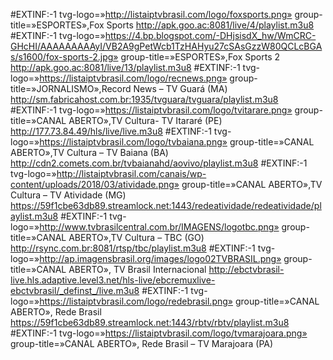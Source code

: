 #EXTINF:-1 tvg-logo=»http://listaiptvbrasil.com/logo/foxsports.png» group-title=»ESPORTES»,Fox Sports
http://apk.goo.ac:8081/live/4/playlist.m3u8
#EXTINF:-1 tvg-logo=»https://4.bp.blogspot.com/-DHjsisdX_hw/WmCRC-GHcHI/AAAAAAAAAyI/VB2A9gPetWcb1TzHAHyu27cSAsGzzW80QCLcBGAs/s1600/fox-sports-2.jpg» group-title=»ESPORTES»,Fox Sports 2
http://apk.goo.ac:8081/live/13/playlist.m3u8
#EXTINF:-1 tvg-logo=»https://listaiptvbrasil.com/logo/recnews.png» group-title=»JORNALISMO»,Record News – TV Guará (MA)
http://sm.fabricahost.com.br:1935/tvguara/tvguara/playlist.m3u8
#EXTINF:-1 tvg-logo=»https://listaiptvbrasil.com/logo/tvitarare.png» group-title=»CANAL ABERTO»,TV Cultura- TV Itararé (PE)
http://177.73.84.49/hls/live/live.m3u8
#EXTINF:-1 tvg-logo=»https://listaiptvbrasil.com/logo/tvbaiana.png» group-title=»CANAL ABERTO»,TV Cultura – TV Baiana (BA)
http://cdn2.comets.com.br/tvbaianahd/aovivo/playlist.m3u8
#EXTINF:-1 tvg-logo=»http://listaiptvbrasil.com/canais/wp-content/uploads/2018/03/atividade.png» group-title=»CANAL ABERTO»,TV Cultura – TV Atividade (MG)
https://59f1cbe63db89.streamlock.net:1443/redeatividade/redeatividade/playlist.m3u8
#EXTINF:-1 tvg-logo=»http://www.tvbrasilcentral.com.br/IMAGENS/logotbc.png» group-title=»CANAL ABERTO»,TV Cultura – TBC (GO)
http://rsync.com.br:8081/rtsp/tbc/playlist.m3u8
#EXTINF:-1 tvg-logo=»http://ap.imagensbrasil.org/images/logo02TVBRASIL.png» group-title=»CANAL ABERTO», TV Brasil Internacional
http://ebctvbrasil-live.hls.adaptive.level3.net/hls-live/ebcremuxlive-ebctvbrasil/_definst_/live.m3u8
#EXTINF:-1 tvg-logo=»https://listaiptvbrasil.com/logo/redebrasil.png» group-title=»CANAL ABERTO», Rede Brasil
https://59f1cbe63db89.streamlock.net:1443/rbtv/rbtv/playlist.m3u8
#EXTINF:-1 tvg-logo=»https://listaiptvbrasil.com/logo/tvmarajoara.png» group-title=»CANAL ABERTO», Rede Brasil – TV Marajoara (PA)
